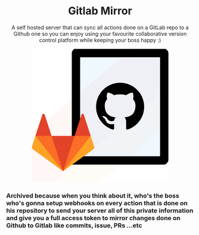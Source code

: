<h1 align="center">Gitlab Mirror</h1>
<p align="center">A self hosted server that can sync all actions done on a GitLab repo to a Github one so you can enjoy using your favourite collaborative version control platform while keeping your boss happy :)</p>
 
<p align="center"><img src="/images/graphic-logo.png"/></p></h1>
 

### Archived because when you think about it, who's the boss who's gonna setup webhooks on every action that is done on his repository to send your server all of this private information and give you a full access token to mirror changes done on Github to Gitlab like commits, issue, PRs ...etc

